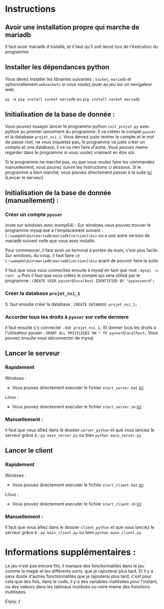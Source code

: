 # Instructions

## Avoir une installation propre qui marche de mariadb

Il faut avoir mariadb d'installé, et il faut qu'il soit lancé lors de l'éxecution du programme


## Installer les dépendances python

Vous devez installer les librairies suivantes : `socket`, `mariadb`
et optionnellement `websockets` si vous voulez jouer au jeu sur un navigateur web.

`py -m pip install socket mariadb` ou `pip install socket mariadb`

## Initialisation de la base de donnée :

Vous pouvez essayer lancer le programme python `init_projet.py` avec python au premier lancement du programme.
Il va crééer le compte `pyuser` et la database `projet_nsi_1`.
Vous devrez juste rentrer le compte et le mot de passe root, ne vous inquietez pas,
le programme va juste créer un compte et une database, il ne va rien faire d'autre,
Vous pouvez meme regarder dans le programme si vous voulez vraiment en être sûr.

Si le programme ne marche pas, ou que vous voulez faire les commandes manuellement,
vous pouvez suivre les instructions ci dessous.
Si le programme a bien marché, vous pouvez directement passer à la suite [ici](#lancer-le-serveur) (Lancer le serveur)

## Initialisation de la base de donnée (manuellement) :

### Créer un compte `pyuser`

(note sur windows avec wamp64) : Sur windows vous pouvez trouver le programme mysql.exe à l'emplacement suivant : `C:\wamp64\bin\mariadb\mariadb[version]\bin` ou a une autre version de mariadb suivant celle que vous avez installé.

Pour commencer, il faut avoir un terminal à portée de main, c'est plus facile.
Sur windows, du coup, il faut faire `cd C:\wamp64\bin\mariadb\mariadb[version]\bin` avant de pouvoir faire la suite.

Il faut que vous vous connectiez ensuite à mysql en tant que root : `mysql -u root -p`
Puis il faut que vous créiez le compte qui sera utilisé par le programme : `CREATE USER pyuser@localhost IDENTIFIED BY "pypassword";`

### Créer la database `projet_nsi_1`

IL faut ensuite créer la database : `CREATE DATABASE projet_nsi_1;`

### Accorder tous les droits à `pyuser` sur cette derniere

Il faut ensuite s'y connecter : `USE projet_nsi_1;`
Et donner tous les droits à l'utilisateur pyuser : `GRANT ALL PRIVILEGES ON * TO pyuser@localhost;`
Vous pouvez ensuite vous déconnecter de mysql.

## Lancer le serveur

### Rapidement

Windows :
 - Vous pouvez directement executer le fichier `start_server.bat` [ici](start_server.bat)

Linux :
 - Vous pouvez directement executer le fichier `start_server.sh` [ici](start_server.sh)

### Manuellement :

Il faut que vous alliez dans le dossier `server_python`
et que vous lanciez le serveur grâce à : `py main_server.py` ou bien `python main_server.py`

## Lancer le client

### Rapidement

Windows :
 - Vous pouvez directement executer le fichier `start_client.bat` [ici](start_client.bat)

Linux :
 - Vous pouvez directement executer le fichier `start_client.sh` [ici](start_client.sh)

### Manuellement :

Il faut que vous alliez dans le dossier `client_python`
et que vous lanciez le serveur grâce à : `py main_client.py` ou bien `python main_client.py`

# Informations supplémentaires :

Le jeu n'est pas encore fini, il manque des fonctionnalités dans le jeu comme la magie et les différents sorts,
que je rajouterai plus tard.
Et il y a sans doute d'autres fonctionnalités que je rajouterai plus tard,
c'est pour cela que des fois, dans le code, il y a des variables inutilisées pour l'instant,
ou des valeurs dans les tableaux inutilisés ou voire meme des fonctions inutilisées.

*Enjoy :)*
